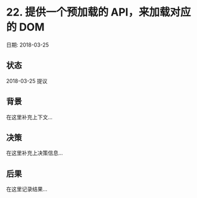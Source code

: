 # 22. 提供一个预加载的 API，来加载对应的 DOM

日期: 2018-03-25

## 状态

2018-03-25 提议

## 背景

在这里补充上下文...

## 决策

在这里补充上决策信息...

## 后果

在这里记录结果...
